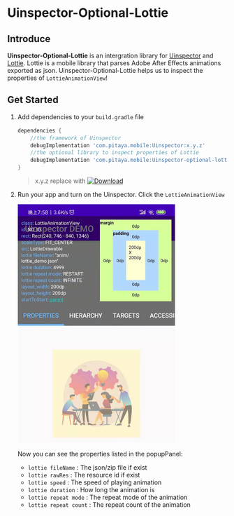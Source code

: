 # Uinspector-Optional-Lottie

## Introduce 

**Uinspector-Optional-Lottie** is an intergration library for [Uinspector](https://github.com/YvesCheung/UInspector) and [Lottie](https://github.com/airbnb/lottie-android).
Lottie is a mobile library that parses Adobe After Effects animations exported as json.
Uinspector-Optional-Lottie helps us to inspect the properties of `LottieAnimationView`!

## Get Started

1. Add dependencies to your `build.gradle` file

    ```groovy
    dependencies {
        //the framework of Uinspector
        debugImplementation 'com.pitaya.mobile:Uinspector:x.y.z'
        //the optional library to inspect properties of Lottie
        debugImplementation 'com.pitaya.mobile:Uinspector-optional-lottie:x.y.z'
    }
    ```
    
    > x.y.z replace with [![Download](https://api.bintray.com/packages/yvescheung/maven/UInspector/images/download.svg)](https://bintray.com/yvescheung/maven/UInspector/_latestVersion)


2. Run your app and turn on the Uinspector. Click the `LottieAnimationView`
 
    <img src="https://raw.githubusercontent.com/YvesCheung/UInspector/master/art/lottie.jpg" alt="Inspect Lottie" width="360">
    
    Now you can see the properties listed in the popupPanel:
    
    - `lottie fileName` : The json/zip file if exist
    - `lottie rawRes` : The resource id if exist
    - `lottie speed` : The speed of playing animation
    - `lottie duration` : How long the animation is
    - `lottie repeat mode` : The repeat mode of the animation
    - `lottie repeat count` : The repeat count of the animation